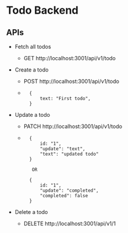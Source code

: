 # Todo Backend

## APIs

- Fetch all todos

  - GET http://localhost:3001/api/v1/todo

- Create a todo

  - POST http://localhost:3001/api/v1/todo
  - ```
      {
          text: "First todo",
      }
    ```

- Update a todo

  - PATCH http://localhost:3001/api/v1/todo
  - ```
      {
          id: "1",
          "update": "text",
          "text": "updated todo"
      }

       OR

      {
          id: "1",
          "update": "completed",
          "completed": false
      }
    ```

* Delete a todo

  - DELETE http://localhost:3001/api/v1/1
